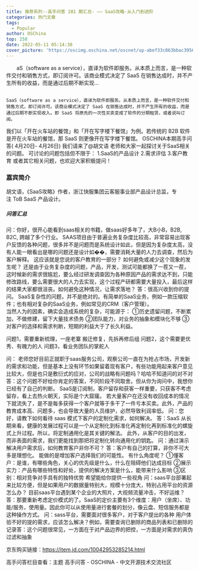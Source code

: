 ```yaml
---
title: 推荐系列--高手问答 281 期汇总- —— SaaS攻略-从入门到进阶
categories: 热门文章
tags:
  - Popular
author: OSChina
top: 258
date: 2022-05-11 05:14:30
cover_picture: 'https://oscimg.oschina.net/oscnet/up-abef33c863bbac395609188355bf8704656.jpg'
---
```


&emsp;&emsp;aS（software as a service），直译为软件即服务。从本质上而言，是一种软件交付和销售方式，即订阅许可。该商业模式决定了 SaaS 在销售达成时，并不产生所有的收益，而是通过后期不断实现...
<!-- more -->

                                                                                                                                                                                        SaaS（software as a service），直译为软件即服务。从本质上而言，是一种软件交付和销售方式，即订阅许可。该商业模式决定了 SaaS 在销售达成时，并不产生所有的收益，而是通过后期不断实现收入。即 SaaS 将原先的一次性买卖变成了软件的分期租赁，或者说叫订阅。 
我们以「开在火车站的餐馆」和「开在写字楼下餐馆」为例。若传统的 B2B 软件是开在火车站的餐馆，那 SaaS 则更像开在写字楼下餐馆。 
OSCHINA本期高手问答( 4月20日- 4月26日) 我们请来了@胡文语 老师和大家一起探讨关于SaaS相关的问题。 
可讨论的问题包括但不限于： 
1.SaaS的产品设计 
2.需求评估 
3.客户教育 
或者其它相关问题，也欢迎大家积极提问！ 
 
### 嘉宾简介 
胡文语，《SaaS攻略》作者，浙江快服集团云客服事业部产品设计总监，专注 ToB SaaS 产品设计。 
 
 
 
##### 问答汇总 
 
 问：你好，很开心能看到saas相关的书籍，做saas好多年了，大B小B，B2B, B2C, 跨越了多个行业。 
 SAAS项目由于普遍业务复杂度比较高，非常容易出现客户反馈的各种问题，很多并不是问题而是系统设计如此，但是因为复杂度太高，没有人能一眼看出是哪的问题还是设计如��，需要消耗大量的人力去调查，然后为客户解释。 
 这应该就是您说的客户教育的一部分？ 
 如何避免或减少这个现象的发生呢？ 
 还是由于业务复杂度的问题，产品，开发，测试可能都换了一茬又一茬，这时候新的需求很尴尬，要么经过研发调查因为各种原因产品的需求达不到，只能修改路线，要么需要很大的人力去实现，这个过程产研都需要大量投入，最后这样的结果大家都很沮丧。如何避免这种情况，让需求落地？ 
 答：很高兴收到你的提问。 SaaS复杂性的问题，并不是绝对的。有简单的SaaS业务，例如一款压缩软件；也有相对复杂的SaaS业务，例如常见的CRM（客户管理）。  
 当然人为的因素，确实会造成系统的复杂，可能源于： ①历史遗留问题，不断累加，不做修建，留下大量技术债务 ②团队能力，对业务的抽象和模块化不够 ③对客户的选择和需求判断，短期的利益大于了长久利益。 
  
  问题1，需要重新梳理，一座老寨 搬迁修复，先拆再修后组 
  问题2，这个需要更优秀、有魄力的人 
  问题3，看业务团队的掌舵人 
  
 问： 老师您好目前正就职于saas服务公司，观察公司一直在为抢占市场，开发新的需求和功能，但是基本上没有环节如果留着现有客户，有些功能用起来客户意见比较大，但是也只是敷衍式的应对，公司的战略有问题吗？哈哈不知道问的对不对 
 答：这个问题不好给你肯定的答案，不同阶段不同取舍。但从你为询问中，我想你已经有了自己的判断。 SaaS是订阅制，客户留存和获客一样重要，只获客不考虑留存，看上去热火朝天，实际是个大窟窿。 若大量客户在还没有收回成本的情况下就流失了，是不是每多获得一个客户就等于多干了一件亏本买卖。此外，产品的教育成本高、问题多，也会导致大量的人员维护，必然导致利润率低。 
 问：您好，请教下如何看待 saas 模式下客户的定制化需求，如何解决。 
 答：SaaS 从长期来看，健康的发展过程可以是一个从定制化到标准化再定制化再到标准化的螺旋式上升过程。所以，将定制通用化是其关键的解法。 
 此外，从客户的目的出发，而非表面的需求，我们更能找到那把将定制化转向通用化的钥匙。 
 问：通过演示解决用户需求后，如何教育客户非你不可？ 
 答：客户有自己的打算，非你不可大多是理想化。 能做的是增加客户选择我们的可能性。 有什么角度呢？ ①懂客户：是谁，有哪些角色，关心的优先级是什么，什么在阻碍他们达成目标 ②展示实力：产品有哪些特性和好处，提供的解决方案是什么，能带来什么影响 ③区别：相对竞争对手具有的独特优势 希望能给你提供一些视角 
 问：saas平台部署起来比较方便，但是如果用户的数据量特别大，规模十分庞大，特别占用平台的资源怎么办？ 目前saas平台遇到某个企业的大照片，大视频流量冲击，不好运维？  
 答：那要重新考虑定价模式的了。SaaS的定价主要有3个维度：用户（坐席）、功能/服务，使用量。因此你可以从使用量进行套餐的划分，像云盘、短信服务都是这种操作方式。 
 问：sass平台，需要面对很多客户，对于客户提出的各种 用户体验不好的提的需求，应该怎么解决？例如，需要查询已删除的商品列表和已删除的记录 
 ​​​​​​​答：这个问题很常见，一方面在于对产品边界的把控，一方面是对需求的真伪过滤和抽象 
   
  
 京东购买链接：https://item.jd.com/10042953285214.html 
  
 高手问答栏目查看：主题 高手问答 - OSCHINA - 中文开源技术交流社区 

                                        